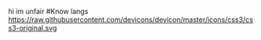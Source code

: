 hi im unfair
#Know langs
https://raw.githubusercontent.com/devicons/devicon/master/icons/css3/css3-original.svg
